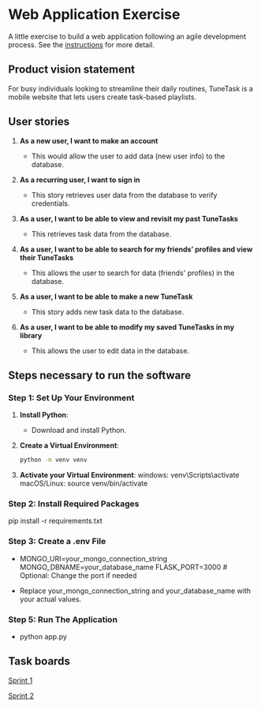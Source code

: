 # Web Application Exercise

A little exercise to build a web application following an agile development process. See the [instructions](instructions.md) for more detail.

## Product vision statement

For busy individuals looking to streamline their daily routines, TuneTask is a mobile website that lets users create task-based playlists.

## User stories

1. **As a new user, I want to make an account**
   - This would allow the user to add data (new user info) to the database.

2. **As a recurring user, I want to sign in**
   - This story retrieves user data from the database to verify credentials.

3. **As a user, I want to be able to view and revisit my past TuneTasks**
   - This retrieves task data from the database.

4. **As a user, I want to be able to search for my friends’ profiles and view their TuneTasks**
   - This allows the user to search for data (friends' profiles) in the database.

5. **As a user, I want to be able to make a new TuneTask**
   - This story adds new task data to the database.

6. **As a user, I want to be able to modify my saved TuneTasks in my library**
   - This allows the user to edit data in the database.

## Steps necessary to run the software

### Step 1: Set Up Your Environment

1. **Install Python**:
   - Download and install Python.

2. **Create a Virtual Environment**:
   ```bash
   python -m venv venv
   
3. **Activate your Virtual Environment**:
   windows: venv\Scripts\activate\
   macOS/Linux: source venv/bin/activate

### Step 2: Install Required Packages
   
   pip install -r requirements.txt

### Step 3: Create a .env File
   -  MONGO_URI=your_mongo_connection_string
      MONGO_DBNAME=your_database_name
      FLASK_PORT=3000  # Optional: Change the port if needed
      
   - Replace your_mongo_connection_string and your_database_name with your actual values.

### Step 5: Run The Application
   - python app.py
   

## Task boards

[Sprint 1](https://github.com/orgs/software-students-fall2024/projects/32/views/1)

[Sprint 2](https://github.com/orgs/software-students-fall2024/projects/33/views/1)
